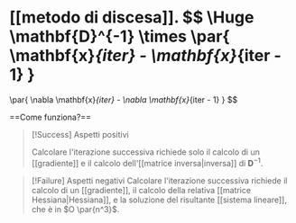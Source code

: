 [[metodo di discesa]].
$$
\Huge
\mathbf{D}^{-1} \times \par{
	\mathbf{x}_{iter} - \mathbf{x}_{iter - 1}
}
=
\par{
	\nabla \mathbf{x}_{iter} - \nabla \mathbf{x}_{iter - 1}
}
$$

==Come funziona?==

> [!Success] Aspetti positivi
> 
> Calcolare l'iterazione successiva richiede solo il calcolo di un [[gradiente]] e il calcolo dell'[[matrice inversa|inversa]] di $\mathbf{D}^{-1}$.

> [!Failure] Aspetti negativi
> Calcolare l'iterazione successiva richiede il calcolo di un [[gradiente]], il calcolo della relativa [[matrice Hessiana|Hessiana]], e la soluzione del risultante [[sistema lineare]], che è in $O \par{n^3}$.

